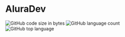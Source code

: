 # AluraDev 
![GitHub code size in bytes](https://img.shields.io/github/languages/code-size/lauro-santos/AluraDev?style=flat-square) ![GitHub language count](https://img.shields.io/github/languages/count/Lauro-Santos/AluraDev?style=flat-square) ![GitHub top language](https://img.shields.io/github/languages/top/Lauro-Santos/AluraDev?style=flat-square)

#

